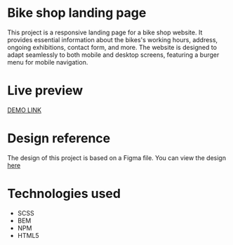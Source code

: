 # Bike shop landing page
This project is a responsive landing page for a bike shop website. It provides essential information about the bikes's working hours, address, ongoing exhibitions, contact form, and more. The website is designed to adapt seamlessly to both mobile and desktop screens, featuring a burger menu for mobile navigation.
# Live preview
[DEMO LINK](https://YanamiYokico.github.io/js_landing-page/)
# Design reference
The design of this project is based on a Figma file. You can view the design [here](www.figma.com/file/NZQAIydtHo5QkINyGLHNcq/BIKE-New-Version?node-id=0%3A1)
# Technologies used
- SCSS
- BEM
- NPM
- HTML5
